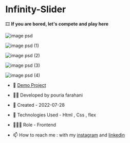 # Infinity-Slider

🎞 **If you are bored, let's compete and play here**

![image psd](https://user-images.githubusercontent.com/109727844/200142228-549b913b-d6c9-4893-a22e-bd29627b35d5.jpg)

![image psd (1)](https://user-images.githubusercontent.com/109727844/200142311-1e72a59b-d009-49e2-b30d-058183955678.jpg)

![image psd (2)](https://user-images.githubusercontent.com/109727844/200142379-ade343af-1630-416b-96ef-112a047587c8.jpg)

![image psd (3)](https://user-images.githubusercontent.com/109727844/200142421-e4bb1f39-e97b-4d91-983d-5dd157796621.jpg)

![image psd (4)](https://user-images.githubusercontent.com/109727844/200142505-e95a4908-73e5-4fbf-9e91-b0e06adac614.jpg)

- 🔗 [Demo Project](https://pouria-farahani-developer.github.io/SITE-TEMPLATE-GAME-ESPORT/)

- 👨‍💻 Developed by pouria farahani

- 📆 Created - 2022-07-28

- 🤖 Technologies Used - Html , Css , flex

- 🕵🏻‍♀️ Role - Frontend

- 📫 How to reach me : with my [instagram](https://www.instagram.com/pouria_farahani_developer) and [linkedin](https://www.linkedin.com/in/pouria-farahani-developer)

